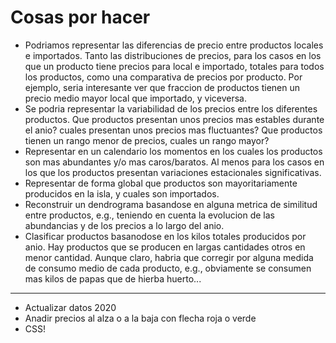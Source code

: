 # Cosas por hacer
* Podriamos representar las diferencias de precio entre productos locales e importados. Tanto las distribuciones de precios, para los casos en los que un producto tiene precios para local e importado, totales para todos los productos, como una comparativa de precios por producto. Por ejemplo, seria interesante ver que fraccion de productos tienen un precio medio mayor local que importado, y viceversa.
* Se podria representar la variabilidad de los precios entre los diferentes productos. Que productos presentan unos precios mas estables durante el anio? cuales presentan unos precios mas fluctuantes? Que productos tienen un rango menor de precios, cuales un rango mayor?
* Representar en un calendario los momentos en los cuales los productos son mas abundantes y/o mas caros/baratos. Al menos para los casos en los que los productos presentan variaciones estacionales significativas.
* Representar de forma global que productos son mayoritariamente producidos en la isla, y cuales son importados.
* Reconstruir un dendrograma  basandose en alguna metrica de similitud entre productos, e.g., teniendo en cuenta la evolucion de las abundancias y de los precios a lo largo del anio.
* Clasificar productos basanodose en los kilos totales producidos por anio. Hay productos que se producen en largas cantidades otros en menor cantidad. Aunque claro, habria que corregir por alguna medida de consumo medio de cada producto, e.g., obviamente se consumen mas kilos de papas que de hierba huerto...

---

* Actualizar datos 2020
* Anadir precios al alza o a la baja con flecha roja o verde
* CSS!
